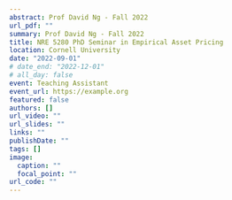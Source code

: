 ```yaml
---
abstract: Prof David Ng - Fall 2022
url_pdf: ""
summary: Prof David Ng - Fall 2022
title: NRE 5280 PhD Seminar in Empirical Asset Pricing
location: Cornell University
date: "2022-09-01"
# date_end: "2022-12-01"
# all_day: false
event: Teaching Assistant
event_url: https://example.org
featured: false
authors: []
url_video: ""
url_slides: ""
links: ""
publishDate: ""
tags: []
image:
  caption: ""
  focal_point: ""
url_code: ""
---
```


